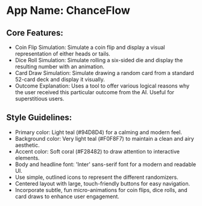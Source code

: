 # **App Name**: ChanceFlow

## Core Features:

- Coin Flip Simulation: Simulate a coin flip and display a visual representation of either heads or tails.
- Dice Roll Simulation: Simulate rolling a six-sided die and display the resulting number with an animation.
- Card Draw Simulation: Simulate drawing a random card from a standard 52-card deck and display it visually.
- Outcome Explanation: Uses a tool to offer various logical reasons why the user received this particular outcome from the AI. Useful for superstitious users.

## Style Guidelines:

- Primary color: Light teal (#94D8D4) for a calming and modern feel.
- Background color: Very light teal (#F0F8F7) to maintain a clean and airy aesthetic.
- Accent color: Soft coral (#F28482) to draw attention to interactive elements.
- Body and headline font: 'Inter' sans-serif font for a modern and readable UI.
- Use simple, outlined icons to represent the different randomizers.
- Centered layout with large, touch-friendly buttons for easy navigation.
- Incorporate subtle, fun micro-animations for coin flips, dice rolls, and card draws to enhance user engagement.